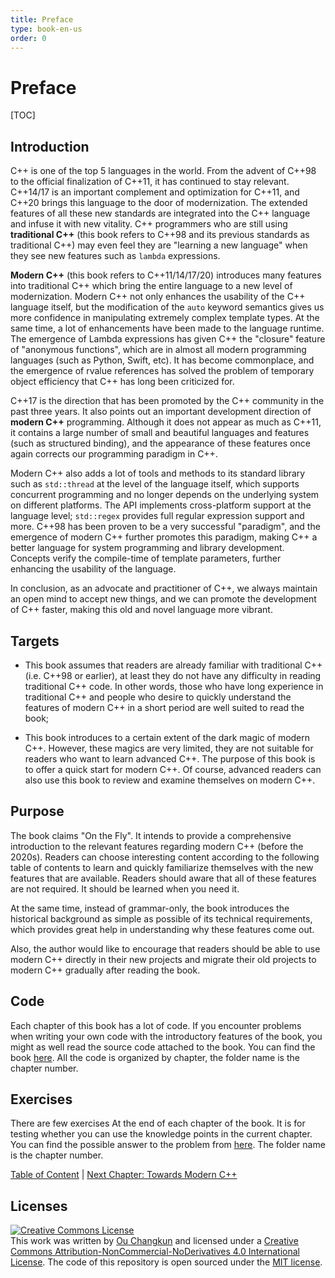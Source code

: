 ```yaml
---
title: Preface
type: book-en-us
order: 0
---
```


# Preface

[TOC]

## Introduction

C++ is one of the top 5 languages in the world. From the advent of C++98 to the official finalization of C++11, it has continued to stay relevant. C++14/17 is an important complement and optimization for C++11, and C++20 brings this language to the door of modernization. The extended features of all these new standards are integrated into the C++ language and infuse it with new vitality.
C++ programmers who are still using **traditional C++** (this book refers to C++98 and its previous standards as traditional C++) may even feel they are "learning a new language" when they see new features such as `lambda` expressions.

**Modern C++** (this book refers to C++11/14/17/20) introduces many features into traditional C++ which bring the entire language to a new level of modernization. Modern C++ not only enhances the usability of the C++ language itself, but the modification of the `auto` keyword semantics gives us more confidence in manipulating extremely complex template types. At the same time, a lot of enhancements have been made to the language runtime. The emergence of Lambda expressions has given C++ the "closure" feature of "anonymous functions", which are in almost all modern programming languages ​​(such as Python, Swift, etc). It has become commonplace, and the emergence of rvalue references has solved the problem of temporary object efficiency that C++ has long been criticized for.

C++17 is the direction that has been promoted by the C++ community in the past three years. It also points out an important development direction of **modern C++** programming. Although it does not appear as much as C++11, it contains a large number of small and beautiful languages ​​and features (such as structured binding), and the appearance of these features once again corrects our programming paradigm in C++.

Modern C++ also adds a lot of tools and methods to its standard library such as `std::thread` at the level of the language itself, which supports concurrent programming and no longer depends on the underlying system on different platforms. The API implements cross-platform support at the language level; `std::regex` provides full regular expression support and more. C++98 has been proven to be a very successful "paradigm", and the emergence of modern C++ further promotes this paradigm, making C++ a better language for system programming and library development. Concepts verify the compile-time of template parameters, further enhancing the usability of the language.

In conclusion, as an advocate and practitioner of C++, we always maintain an open mind to accept new things, and we can promote the development of C++ faster, making this old and novel language more vibrant.

## Targets

- This book assumes that readers are already familiar with traditional C++ (i.e. C++98 or earlier), at least they do not have any difficulty in reading traditional C++ code. In other words, those who have long experience in traditional C++ and people who desire to quickly understand the features of modern C++ in a short period are well suited to read the book;

- This book introduces to a certain extent of the dark magic of modern C++. However, these magics are very limited, they are not suitable for readers who want to learn advanced C++. The purpose of this book is to offer a quick start for modern C++. Of course, advanced readers can also use this book to review and examine themselves on modern C++.

## Purpose

The book claims "On the Fly". It intends to provide a comprehensive introduction to the relevant features regarding modern C++ (before the 2020s).
Readers can choose interesting content according to the following table of contents to learn and quickly familiarize themselves with the new features that are available.
Readers should aware that all of these features are not required. It should be learned when you need it.

At the same time, instead of grammar-only, the book introduces the historical background as simple as possible of its technical requirements, which provides great help in understanding why these features come out.

Also, the author would like to encourage that readers should be able to use modern C++ directly in their new projects and migrate their old projects to modern C++ gradually after reading the book.

## Code

Each chapter of this book has a lot of code. If you encounter problems when writing your own code with the introductory features of the book, you might as well read the source code attached to the book. You can find the book [here](../../code). All the code is organized by chapter, the folder name is the chapter number.

## Exercises

There are few exercises At the end of each chapter of the book. It is for testing whether you can use the knowledge points in the current chapter. You can find the possible answer to the problem from [here](../../exercise). The folder name is the chapter number.

[Table of Content](./toc.md) | [Next Chapter: Towards Modern C++](./01-intro.md)

## Licenses

<a rel="license" href="http://creativecommons.org/licenses/by-nc-nd/4.0/"><img alt="Creative Commons License" style="border-width:0" src="https://i.creativecommons.org/l/by-nc-nd/4.0/88x31.png" /></a><br />This work was written by [Ou Changkun](https://changkun.de) and licensed under a <a rel="license" href="http://creativecommons.org/licenses/by-nc-nd/4.0/">Creative Commons Attribution-NonCommercial-NoDerivatives 4.0 International License</a>. The code of this repository is open sourced under the [MIT license](../../LICENSE).
